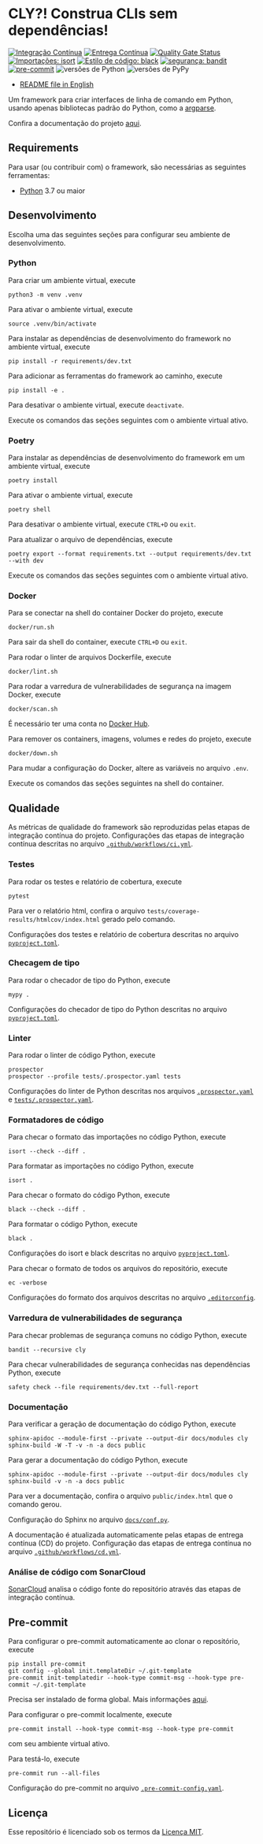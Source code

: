 # CLY?! Construa CLIs sem dependências!

[![Integração Contínua](https://github.com/mateusoliveira43/cly/actions/workflows/ci.yml/badge.svg)](https://github.com/mateusoliveira43/cly/actions)
[![Entrega Contínua](https://github.com/mateusoliveira43/cly/actions/workflows/cd.yml/badge.svg)](https://github.com/mateusoliveira43/cly/actions)
[![Quality Gate Status](https://sonarcloud.io/api/project_badges/measure?project=mateusoliveira43_python-cli-script-template&metric=alert_status)](https://sonarcloud.io/summary/new_code?id=mateusoliveira43_python-cli-script-template)
[![Importações: isort](https://img.shields.io/badge/%20imports-isort-%231674b1?style=flat&labelColor=ef8336)](https://pycqa.github.io/isort/)
[![Estilo de código: black](https://img.shields.io/badge/code%20style-black-000000.svg)](https://github.com/psf/black)
[![segurança: bandit](https://img.shields.io/badge/security-bandit-yellow.svg)](https://github.com/PyCQA/bandit)
[![pre-commit](https://img.shields.io/badge/pre--commit-enabled-brightgreen?logo=pre-commit&logoColor=white)](https://github.com/pre-commit/pre-commit)
![versões de Python](https://img.shields.io/badge/Python-3.7%20|%203.8%20|%203.9%20|%203.10%20|%203.11-success)
![versões de PyPy](https://img.shields.io/badge/PyPy-3.8%20|%203.9-success)

- [README file in English](../README.md)

Um framework para criar interfaces de linha de comando em Python, usando apenas bibliotecas padrão do Python, como a [argparse](https://docs.python.org/3/library/argparse.html).

Confira a documentação do projeto [aqui](https://mateusoliveira43.github.io/cly/).

## Requirements

Para usar (ou contribuir com) o framework, são necessárias as seguintes ferramentas:

- [Python](https://wiki.python.org/moin/BeginnersGuide/Download) 3.7 ou maior

## Desenvolvimento

Escolha uma das seguintes seções para configurar seu ambiente de desenvolvimento.

### Python

Para criar um ambiente virtual, execute
```
python3 -m venv .venv
```

Para ativar o ambiente virtual, execute
```
source .venv/bin/activate
```

Para instalar as dependências de desenvolvimento do framework no ambiente virtual, execute
```
pip install -r requirements/dev.txt
```

Para adicionar as ferramentas do framework ao caminho, execute
```
pip install -e .
```

Para desativar o ambiente virtual, execute `deactivate`.

Execute os comandos das seções seguintes com o ambiente virtual ativo.

### Poetry

Para instalar as dependências de desenvolvimento do framework em um ambiente virtual, execute
```
poetry install
```

Para ativar o ambiente virtual, execute
```
poetry shell
```
Para desativar o ambiente virtual, execute `CTRL+D` ou `exit`.

Para atualizar o arquivo de dependências, execute
```
poetry export --format requirements.txt --output requirements/dev.txt --with dev
```

Execute os comandos das seções seguintes com o ambiente virtual ativo.

### Docker

Para se conectar na shell do container Docker do projeto, execute
```
docker/run.sh
```
Para sair da shell do container, execute `CTRL+D` ou `exit`.

Para rodar o linter de arquivos Dockerfile, execute
```
docker/lint.sh
```

Para rodar a varredura de vulnerabilidades de segurança na imagem Docker, execute
```
docker/scan.sh
```
É necessário ter uma conta no [Docker Hub](https://hub.docker.com/).

Para remover os containers, imagens, volumes e redes do projeto, execute
```
docker/down.sh
```

Para mudar a configuração do Docker, altere as variáveis no arquivo `.env`.

Execute os comandos das seções seguintes na shell do container.

## Qualidade

As métricas de qualidade do framework são reproduzidas pelas etapas de integração contínua do projeto. Configurações das etapas de integração contínua descritas no arquivo [`.github/workflows/ci.yml`](../.github/workflows/ci.yml).

### Testes

Para rodar os testes e relatório de cobertura, execute
```
pytest
```

Para ver o relatório html, confira o arquivo `tests/coverage-results/htmlcov/index.html` gerado pelo comando.

Configurações dos testes e relatório de cobertura descritas no arquivo [`pyproject.toml`](../pyproject.toml).

### Checagem de tipo

Para rodar o checador de tipo do Python, execute
```
mypy .
```

Configurações do checador de tipo do Python descritas no arquivo [`pyproject.toml`](../pyproject.toml).

### Linter

Para rodar o linter de código Python, execute
```
prospector
prospector --profile tests/.prospector.yaml tests
```

Configurações do linter de Python descritas nos arquivos [`.prospector.yaml`](../.prospector.yaml) e [`tests/.prospector.yaml`](../tests/.prospector.yaml).

### Formatadores de código

Para checar o formato das importações no código Python, execute
```
isort --check --diff .
```

Para formatar as importações no código Python, execute
```
isort .
```

Para checar o formato do código Python, execute
```
black --check --diff .
```

Para formatar o código Python, execute
```
black .
```

Configurações do isort e black descritas no arquivo [`pyproject.toml`](../pyproject.toml).

Para checar o formato de todos os arquivos do repositório, execute
```
ec -verbose
```

Configurações do formato dos arquivos descritas no arquivo [`.editorconfig`](../.editorconfig).

### Varredura de vulnerabilidades de segurança

Para checar problemas de segurança comuns no código Python, execute
```
bandit --recursive cly
```

Para checar vulnerabilidades de segurança conhecidas nas dependências Python, execute
```
safety check --file requirements/dev.txt --full-report
```

### Documentação

Para verificar a geração de documentação do código Python, execute
```
sphinx-apidoc --module-first --private --output-dir docs/modules cly
sphinx-build -W -T -v -n -a docs public
```

Para gerar a documentação do código Python, execute
```
sphinx-apidoc --module-first --private --output-dir docs/modules cly
sphinx-build -v -n -a docs public
```
Para ver a documentação, confira o arquivo `public/index.html` que o comando gerou.

Configuração do Sphinx no arquivo [`docs/conf.py`](conf.py).

A documentação é atualizada automaticamente pelas etapas de entrega contínua (CD) do projeto. Configuração das etapas de entrega contínua no arquivo [`.github/workflows/cd.yml`](../.github/workflows/cd.yml).

### Análise de código com SonarCloud

[SonarCloud](https://sonarcloud.io/) analisa o código fonte do repositório através das etapas de integração contínua.

## Pre-commit

Para configurar o pre-commit automaticamente ao clonar o repositório, execute
```
pip install pre-commit
git config --global init.templateDir ~/.git-template
pre-commit init-templatedir --hook-type commit-msg --hook-type pre-commit ~/.git-template
```
Precisa ser instalado de forma global. Mais informações [aqui](https://pre-commit.com/#automatically-enabling-pre-commit-on-repositories).

Para configurar o pre-commit localmente, execute
```
pre-commit install --hook-type commit-msg --hook-type pre-commit
```
com seu ambiente virtual ativo.

Para testá-lo, execute
```
pre-commit run --all-files
```

Configuração do pre-commit no arquivo [`.pre-commit-config.yaml`](../.pre-commit-config.yaml).

## Licença

Esse repositório é licenciado sob os termos da [Licença MIT](LICENSE).
